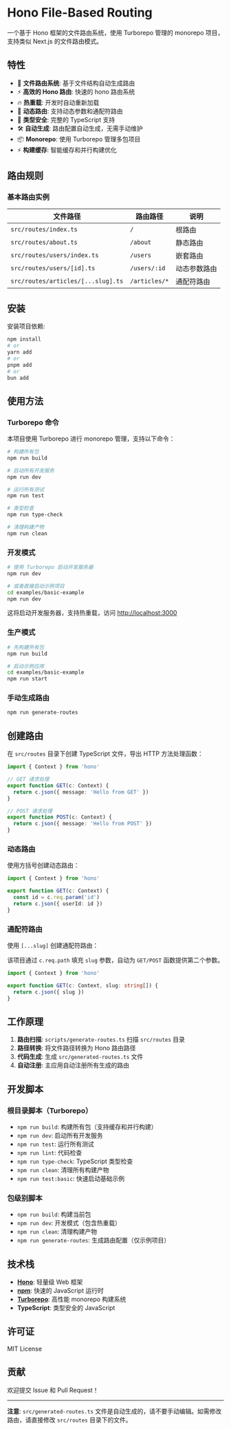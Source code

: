 # Hono File-Based Routing

一个基于 Hono 框架的文件路由系统，使用 Turborepo 管理的 monorepo 项目，支持类似 Next.js 的文件路由模式。

## 特性

- 🚀 **文件路由系统**: 基于文件结构自动生成路由
- ⚡ **高效的 Hono 路由**: 快速的 hono 路由系统
- 🔥 **热重载**: 开发时自动重新加载
- 📁 **动态路由**: 支持动态参数和通配符路由
- 🎯 **类型安全**: 完整的 TypeScript 支持
- 🛠️ **自动生成**: 路由配置自动生成，无需手动维护
- 📦 **Monorepo**: 使用 Turborepo 管理多包项目
- ⚡ **构建缓存**: 智能缓存和并行构建优化

## 路由规则

### 基本路由实例

| 文件路径 | 路由路径 | 说明 |
|---------|---------|------|
| `src/routes/index.ts` | `/` | 根路由 |
| `src/routes/about.ts` | `/about` | 静态路由 |
| `src/routes/users/index.ts` | `/users` | 嵌套路由 |
| `src/routes/users/[id].ts` | `/users/:id` | 动态参数路由 |
| `src/routes/articles/[...slug].ts` | `/articles/*` | 通配符路由 |

## 安装

安装项目依赖:

```bash
npm install
# or
yarn add 
# or
pnpm add 
# or
bun add
```

## 使用方法

### Turborepo 命令

本项目使用 Turborepo 进行 monorepo 管理，支持以下命令：

```bash
# 构建所有包
npm run build

# 启动所有开发服务
npm run dev

# 运行所有测试
npm run test

# 类型检查
npm run type-check

# 清理构建产物
npm run clean
```

### 开发模式

```bash
# 使用 Turborepo 启动开发服务器
npm run dev

# 或者直接启动示例项目
cd examples/basic-example
npm run dev
```

这将启动开发服务器，支持热重载，访问 <http://localhost:3000>

### 生产模式

```bash
# 先构建所有包
npm run build

# 启动示例应用
cd examples/basic-example
npm run start
```

### 手动生成路由

```bash
npm run generate-routes
```

## 创建路由

在 `src/routes` 目录下创建 TypeScript 文件，导出 HTTP 方法处理函数：

```typescript
import { Context } from 'hono'

// GET 请求处理
export function GET(c: Context) {
  return c.json({ message: 'Hello from GET' })
}

// POST 请求处理
export function POST(c: Context) {
  return c.json({ message: 'Hello from POST' })
}
```

### 动态路由

使用方括号创建动态路由：

```typescript
import { Context } from 'hono'

export function GET(c: Context) {
  const id = c.req.param('id')
  return c.json({ userId: id })
}
```

### 通配符路由

使用 `[...slug]` 创建通配符路由：

该项目通过 `c.req.path` 填充 `slug` 参数，自动为 `GET/POST` 函数提供第二个参数。

```typescript
import { Context } from 'hono'

export function GET(c: Context, slug: string[]) {
  return c.json({ slug })
}
```

## 工作原理

1. **路由扫描**: `scripts/generate-routes.ts` 扫描 `src/routes` 目录
2. **路径转换**: 将文件路径转换为 Hono 路由路径
3. **代码生成**: 生成 `src/generated-routes.ts` 文件
4. **自动注册**: 主应用自动注册所有生成的路由

## 开发脚本

### 根目录脚本（Turborepo）

- `npm run build`: 构建所有包（支持缓存和并行构建）
- `npm run dev`: 启动所有开发服务
- `npm run test`: 运行所有测试
- `npm run lint`: 代码检查
- `npm run type-check`: TypeScript 类型检查
- `npm run clean`: 清理所有构建产物
- `npm run test:basic`: 快速启动基础示例

### 包级别脚本

- `npm run build`: 构建当前包
- `npm run dev`: 开发模式（包含热重载）
- `npm run clean`: 清理构建产物
- `npm run generate-routes`: 生成路由配置（仅示例项目）

## 技术栈

- **[Hono](https://hono.dev/)**: 轻量级 Web 框架
- **[npm](https://npm.sh/)**: 快速的 JavaScript 运行时
- **[Turborepo](https://turbo.build/)**: 高性能 monorepo 构建系统
- **TypeScript**: 类型安全的 JavaScript

## 许可证

MIT License

## 贡献

欢迎提交 Issue 和 Pull Request！

---

**注意**: `src/generated-routes.ts` 文件是自动生成的，请不要手动编辑。如需修改路由，请直接修改 `src/routes` 目录下的文件。
